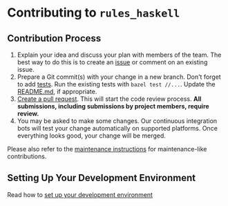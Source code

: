# Contributing to `rules_haskell`

## Contribution Process

1. Explain your idea and discuss your plan with members of the team.
   The best way to do this is to create an [issue][issue-tracker] or
   comment on an existing issue.
2. Prepare a Git commit(s) with your change in a new branch. Don't
   forget to add [tests][tests]. Run the existing tests with
   `bazel test //...`. Update the [README.md](./README.md), if
   appropriate.
3. [Create a pull request](https://help.github.com/articles/creating-a-pull-request/).
   This will start the code review process. **All submissions, including
   submissions by project members, require review.**
4. You may be asked to make some changes. Our continuous integration
   bots will test your change automatically on supported platforms. Once
   everything looks good, your change will be merged.

Please also refer to the [maintenance instructions][maintenance] for
maintenance-like contributions.

[issue-tracker]: https://github.com/tweag/rules_haskell/issues
[tests]: https://github.com/tweag/rules_haskell/tree/master/tests
[maintenance]: ./MAINTAINERS.md

## Setting Up Your Development Environment

Read how to [set up your development environment](https://bazel.build/contributing.html)
